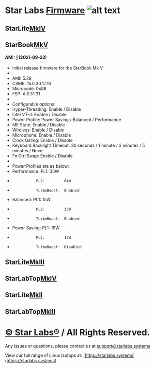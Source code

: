 # Star Labs [Firmware](https://github.com/StarLabsLtd/firmware/) ![alt text](https://cdn.shopify.com/s/files/1/2059/5897/files/Star_50x.png?v=1513954416 "Star Labs Systems")

## **StarLite**[MkIV](https://github.com/StarLabsLtd/firmware/tree/master/StarLite/MkIV)

## **StarBook**[MkV](https://github.com/StarLabsLtd/firmware/tree/master/StarBook/MkV)
#### AMI: [1](https://github.com/StarLabsLtd/firmware/raw/master/StarBook/MkV/AMI/1/efi-B5.zip) (2021-09-22)
* Initial release firmware for the StarBook Mk V
*  
* AMI:        5.29
* CSME:       15.0.30.1776
* Microcode:  0x88
* FSP:        A.0.51.31
*  
* Configurable options:
* Hyper-Threading:             Enable / Disable
* Intel VT-d:                  Enable / Disable
* Power Profile:               Power Saving / Balanced / Performance
* ME State:                    Enable / Disable
* Wireless:                    Enable / Disable
* Microphone:                  Enable / Disable
* Clock Gating:                Enable / Disable
* Keyboard Backlight Timeout:  30 seconds / 1 minute / 3 minutes / 5 minutes / Never
* Fn Ctrl Swap:                Enable / Disable
*  
* Power Profiles are as below:
* Performance:   PL1:         35W
*                PL2:         64W
*                TurboBoost:  Enabled
* Balanced:      PL1:         15W
*                PL2:         35W
*                TurboBoost:  Enabled
* Power Saving:  PL1:         15W
*                PL2:         15W
*                TurboBoost:  Disabled


## **StarLite**[MkIII](https://github.com/StarLabsLtd/firmware/tree/master/StarLite/MkIII)

## **StarLabTop**[MkIV](https://github.com/StarLabsLtd/firmware/tree/master/StarLabTop/MkIV)

## **StarLite**[MkII](https://github.com/StarLabsLtd/firmware/tree/master/StarLite/MkII)

## **StarLabTop**[MkIII](https://github.com/StarLabsLtd/firmware/tree/master/StarLabTop/MkIII)

# [© Star Labs®](https://starlabs.systems) / All Rights Reserved.
Any issues or questions, please contact us at [support@starlabs.systems](mailto:supportstarlabs.systems)

View our full range of Linux laptops at: [https://starlabs.systems](https://starlabs.systems)
